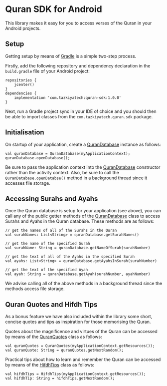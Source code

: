 # Quran SDK for Android

This library makes it easy for you to access verses of the Quran in your Android projects.

## Setup

Getting setup by means of [Gradle](https://gradle.org/) is a simple two-step process.

Firstly, add the following repository and dependency declaration in the `build.gradle` file of your Android project:

    repositories {
        jcenter()
    }
    dependencies {
        implementation 'com.tazkiyatech:quran-sdk:1.0.0'
    }

Next, run a Gradle project sync in your IDE of choice and you should then be able to import classes from the `com.tazkiyatech.quran.sdk` package.

## Initialisation

On startup of your application, create a [QuranDatabase](src/main/java/com/tazkiyatech/quran/sdk/database/QuranDatabase.kt) instance as follows:

    val quranDatabase = QuranDatabase(myApplicationContext);
    quranDatabase.openDatabase();

Be sure to pass the application context into the [QuranDatabase](src/main/java/com/tazkiyatech/quran/sdk/database/QuranDatabase.kt) constructor rather than the activity context. Also, be sure to call the `QuranDatabase.openDatabse()` method in a background thread since it accesses file storage.

## Accessing Surahs and Ayahs

Once the Quran database is setup for your application (see above), you can call any of the public getter methods of the [QuranDatabase](src/main/java/com/tazkiyatech/quran/sdk/database/QuranDatabase.kt) class to access Surahs and Ayahs in the Quran database. These methods are as follows:

    // get the names of all of the Surahs in the Quran
    val surahNames: List<String> = quranDatabase.getSurahNames()
    
    // get the name of the specified Surah
    val surahName: String = quranDatabase.getNameOfSurah(surahNumber)
    
    // get the text of all of the Ayahs in the specified Surah
    val ayahs: List<String> = quranDatabase.getAyahsInSurah(surahNumber)
    
    // get the text of the specified Ayah
    val ayah: String = quranDatabase.getAyah(surahNumber, ayahNumber)

We advise calling all of the above methods in a background thread since the methods access file storage.

## Quran Quotes and Hifdh Tips

As a bonus feature we have also included within the library some short, concise quotes and tips as inspiration for those memorising the Quran.

Quotes about the magnificence and virtues of the Quran can be accessed by means of the [QuranQuotes](src/main/java/com/tazkiyatech/quran/sdk/database/QuranQuotes.kt) class as follows:

    val quranQuotes = QuranQuotes(myApplicationContext.getResources());
    val quranQuote: String = quranQuotes.getNextRandom();

Practical tips about how to learn and remember the Quran can be accessed by means of the [HifdhTips](src/main/java/com/tazkiyatech/quran/sdk/database/HifdhTips.kt) class as follows:

    val hifdhTips = HifdhTips(myApplicationContext.getResources());
    val hifdhTip: String = hifdhTips.getNextRandom();
